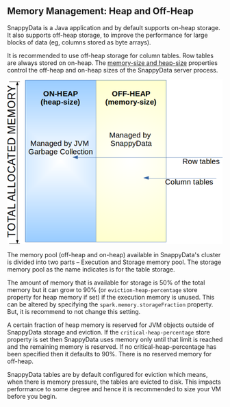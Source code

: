<a id="heap"></a>
## Memory Management: Heap and Off-Heap 

SnappyData is a Java application and by default supports on-heap storage. It also supports off-heap storage, to improve the performance for large blocks of data (eg, columns stored as byte arrays).

It is recommended to use off-heap storage for column tables. Row tables are always stored on on-heap. The [memory-size and heap-size](../../configuring_cluster/property_description.md) properties control the off-heap and on-heap sizes of the SnappyData server process. 

![On-Heap and Off-Heap](../../Images/on-off-heap.png)

The memory pool (off-heap and on-heap) available in SnappyData's cluster is divided into two parts – Execution and Storage memory pool. The storage memory pool as the name indicates is for the table storage. 

The amount of memory that is available for storage is 50% of the total memory but it can grow to 90% (or `eviction-heap-percentage` store property for heap memory if set) if the execution memory is unused.
This can be altered by specifying the `spark.memory.storageFraction` property. But, it is recommend to not change this setting. 

A certain fraction of heap memory is reserved for JVM objects outside of SnappyData storage and eviction. If the `critical-heap-percentage` store property is set then SnappyData uses memory only until that limit is reached and the remaining memory is reserved. If no critical-heap-percentage has been specified then it defaults to 90%. There is no reserved memory for off-heap.

SnappyData tables are by default configured for eviction which means, when there is memory pressure, the tables are evicted to disk. This impacts performance to some degree and hence it is recommended to size your VM before you begin. 